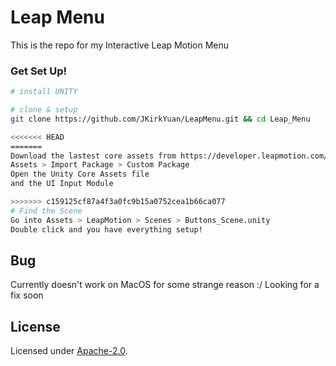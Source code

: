 # Leap Menu

This is the repo for my Interactive Leap Motion Menu

### Get Set Up!
```bash
# install UNITY

# clone & setup
git clone https://github.com/JKirkYuan/LeapMenu.git && cd Leap_Menu 

<<<<<<< HEAD
=======
Download the lastest core assets from https://developer.leapmotion.com/unity#100
Assets > Import Package > Custom Package
Open the Unity Core Assets file
and the UI Input Module

>>>>>>> c159125cf87a4f3a0fc9b15a0752cea1b66ca077
# Find the Scene
Go into Assets > LeapMotion > Scenes > Buttons_Scene.unity
Double click and you have everything setup!

```
## Bug
Currently doesn't work on MacOS for some strange reason :/ 
Looking for a fix soon

## License

Licensed under [Apache-2.0](LICENSE).
